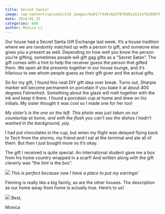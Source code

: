 ```yaml
---
title: Secret Santa!
image: /wp-content/uploads/old_images/6a0177449c8a5f970d01a511476280970c-pi.jpg
date: 2014-01-25
categories: 668
author: Monica Li
---
```



Our house had a Secret Santa Gift Exchange last week. It’s a house tradition where we are randomly matched up with a person to gift, and someone else gives you a present as well. Depending on how well you know the person you’re gifting, sometimes people will gift gag gifts as a “Secret Satan”. The gift comes with a hint to help the receiver guess the person that gifted them. We open all the presents together in our house lounge, and it’s hilarious to see whom people guess as their gift giver and the actual gifts.

So for my gift, I found this neat DIY gift idea over break. Turns out, Sharpie marker will become permanent on porcelain if you bake it at about 400 degrees Fahrenheit. Something about the glaze will melt together with the ink and keep it there. I found a porcelain cup at home and drew on his initials. My sister thought it was cool so I made one for her too!

*My sister’s is the one on the left. This photo was just taken on our countertop at home, and with the flash you can’t see the dishes I hadn’t washed in the background, yay.*

I had put chocolates in the cup, but when my flight was delayed flying back to Tech from the storms, my friend and I sat at the terminal and ate all of them. But then I just bought more so it’s okay.

The gift I received is quite special. An international student gave me a box from his home country wrapped in a scarf! And written along with the gift cleverly was “the hint is the box”.


![](/old_images/6a0177449c8a5f970d01a5114765bf970c-pi.jpg)
*This is perfect because now I have a place to put my earrings!*

Fleming is really like a big family, as are the other houses. The description as our home away from home is actually true. Here’s to us!

![](/old_images/6a0177449c8a5f970d01a3fc97f9f2970b-pi.jpg)
Best,

Monica

